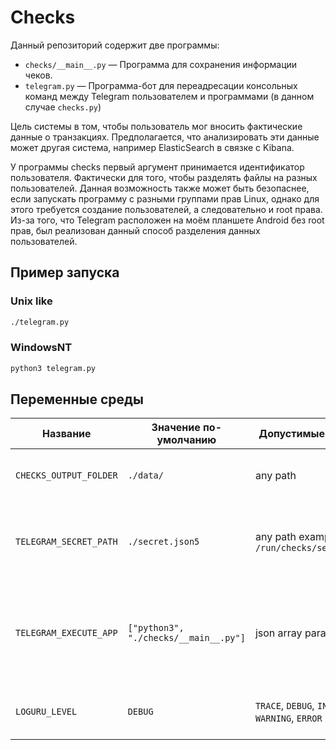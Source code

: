 # Checks
Данный репозиторий содержит две программы:

* `checks/__main__.py` — Программа для сохранения информации чеков.
* `telegram.py` — Программа-бот для переадресации консольных команд между Telegram пользователем и программами (в данном случае `checks.py`)

Цель системы в том, чтобы пользователь мог вносить фактические данные о транзакциях. Предполагается, что анализировать эти данные может другая система, например ElasticSearch в связке с Kibana.

У программы checks первый аргумент принимается идентификатор пользователя. Фактически для того, чтобы разделять файлы на разных пользователей.
Данная возможность также может быть безопаснее, если запускать программу с разными группами прав Linux, однако для этого требуется создание пользователей,
а следовательно и root права. Из-за того, что Telegram расположен на моём планшете Android без root прав, был реализован данный способ разделения данных пользователей.

## Пример запуска

### Unix like

```bash
./telegram.py
```

### WindowsNT

```cmd
python3 telegram.py
```

## Переменные среды

| Название               | Значение по-умолчанию                 | Допустимые значения                          | Описание   |
|------------------------|---------------------------------------|----------------------------------------------|------------|
| `CHECKS_OUTPUT_FOLDER` | `./data/`                             | any path                                     | Место, куда записываются результаты сбора данных.
| `TELEGRAM_SECRET_PATH` | `./secret.json5`                      | any path example `/run/checks/secret.json5`  | Место в файловой системе, где хранятся секретные настройки.
| `TELEGRAM_EXECUTE_APP` | `["python3", "./checks/__main__.py"]` | json array params                            | Команда запуска которая вызывается когда пишешь боту в Телеграм. Передаётся массивом в формате json5.
| `LOGURU_LEVEL`         | `DEBUG`                               | `TRACE`, `DEBUG`, `INFO`, `WARNING`, `ERROR` | Уровень журналирования информации в консоль.
